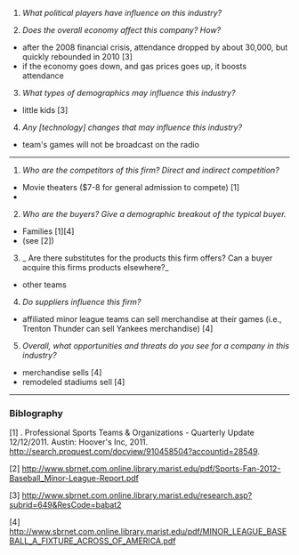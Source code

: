 1. _What political players have influence on this industry?_

2. _Does the overall economy affect this company? How?_

* after the 2008 financial crisis, attendance dropped by about 30,000, but quickly rebounded in 2010 [3]
* if the economy goes down, and gas prices goes up, it boosts attendance


3. _What types of demographics may influence this industry?_

* little kids [3]

4. _Any [technology] changes that may influence this industry?_

* team's games will not be broadcast on the radio

***

1. _Who are the competitors of this firm? Direct and indirect competition?_

* Movie theaters ($7-8 for general admission to compete) [1]
* 

2. _Who are the buyers? Give a demographic breakout of the typical buyer._

* Families [1][4]
* (see [2])

3. _ Are there substitutes for the products this firm offers?  Can a buyer acquire this firms products elsewhere?_

* other teams

4. _Do suppliers influence this firm?_

* affiliated minor league teams can sell merchandise at their games (i.e., Trenton Thunder can sell Yankees merchandise) [4]

5. _Overall, what opportunities and threats do you see for a company in this industry?_

* merchandise sells [4]
* remodeled stadiums sell [4]


***

### Biblography

[1] . Professional Sports Teams & Organizations - Quarterly Update 12/12/2011. Austin: Hoover's Inc, 2011. http://search.proquest.com/docview/910458504?accountid=28549.

[2] http://www.sbrnet.com.online.library.marist.edu/pdf/Sports-Fan-2012-Baseball_Minor-League-Report.pdf

[3] http://www.sbrnet.com.online.library.marist.edu/research.asp?subrid=649&ResCode=babat2

[4] http://www.sbrnet.com.online.library.marist.edu/pdf/MINOR_LEAGUE_BASEBALL_A_FIXTURE_ACROSS_OF_AMERICA.pdf
